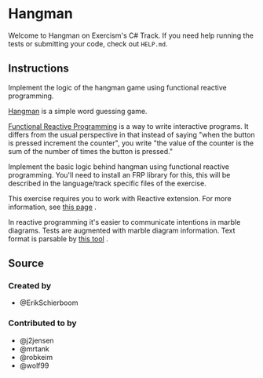 # Hangman

Welcome to Hangman on Exercism's C# Track.
If you need help running the tests or submitting your code, check out `HELP.md`.

## Instructions

Implement the logic of the hangman game using functional reactive programming.

[Hangman][hangman] is a simple word guessing game.

[Functional Reactive Programming][frp] is a way to write interactive programs.
It differs from the usual perspective in that instead of saying "when the button is pressed increment the counter", you write "the value of the counter is the sum of the number of times the button is pressed."

Implement the basic logic behind hangman using functional reactive programming.
You'll need to install an FRP library for this, this will be described in the language/track specific files of the exercise.

[hangman]: https://en.wikipedia.org/wiki/Hangman_%28game%29
[frp]: https://en.wikipedia.org/wiki/Functional_reactive_programming

This exercise requires you to work with Reactive extension. For more information, see
[this page](http://reactivex.io/intro.html) .

In reactive programming it's easier to communicate intentions in marble diagrams. Tests are augmented
with marble diagram information. Text format is parsable by
[this tool](https://bitbucket.org/achary/rx-marbles/src/master/docs/syntax.md?fileviewer=file-view-default)
.

## Source

### Created by

- @ErikSchierboom

### Contributed to by

- @j2jensen
- @mrtank
- @robkeim
- @wolf99